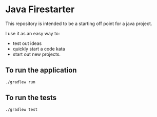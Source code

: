 # Java Firestarter
This repository is intended to be a starting off point for a java project.  

I use it as an easy way to:
* test out ideas
* quickly start a code kata
* start out new projects.

## To run the application
```
./gradlew run

```

## To run the tests
```
./gradlew test

```
